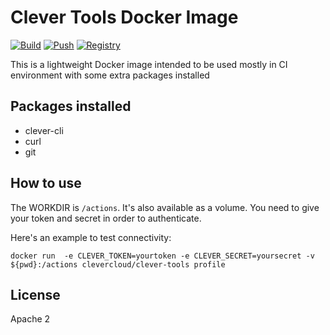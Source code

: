# Clever Tools Docker Image

[![Build](https://github.com/diodonfrost/docker-clever-tools/actions/workflows/build.yml/badge.svg)](https://github.com/diodonfrost/docker-clever-tools/actions/workflows/build.yml)
[![Push](https://github.com/diodonfrost/docker-clever-tools/actions/workflows/push.yml/badge.svg)](https://github.com/diodonfrost/docker-clever-tools/actions/workflows/push.yml)
[![Registry](https://img.shields.io/docker/v/diodonfrost/clever-tools.svg)](https://hub.docker.com/repository/docker/diodonfrost/clever-tools)

This is a lightweight Docker image intended to be used mostly in CI environment
with some extra packages installed

## Packages installed

* clever-cli
* curl
* git

## How to use

The WORKDIR is `/actions`. It's also available as a volume. You need to give your token and secret in order to authenticate.

Here's an example to test connectivity:

```
docker run  -e CLEVER_TOKEN=yourtoken -e CLEVER_SECRET=yoursecret -v ${pwd}:/actions clevercloud/clever-tools profile
```

## License

Apache 2

